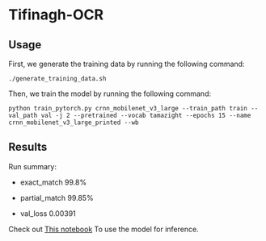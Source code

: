 # Tifinagh-OCR

## Usage
First, we generate the training data by running the following command:

```./generate_training_data.sh```

Then, we train the model by running the following command:

```python train_pytorch.py crnn_mobilenet_v3_large --train_path train --val_path val -j 2 --pretrained --vocab tamazight --epochs 15 --name crnn_mobilenet_v3_large_printed --wb```

## Results
Run summary:

- exact_match 99.8%

- partial_match 99.85%

- val_loss 0.00391

Check out [This notebook](doctr_recognition.ipynb) To use the model for inference.
